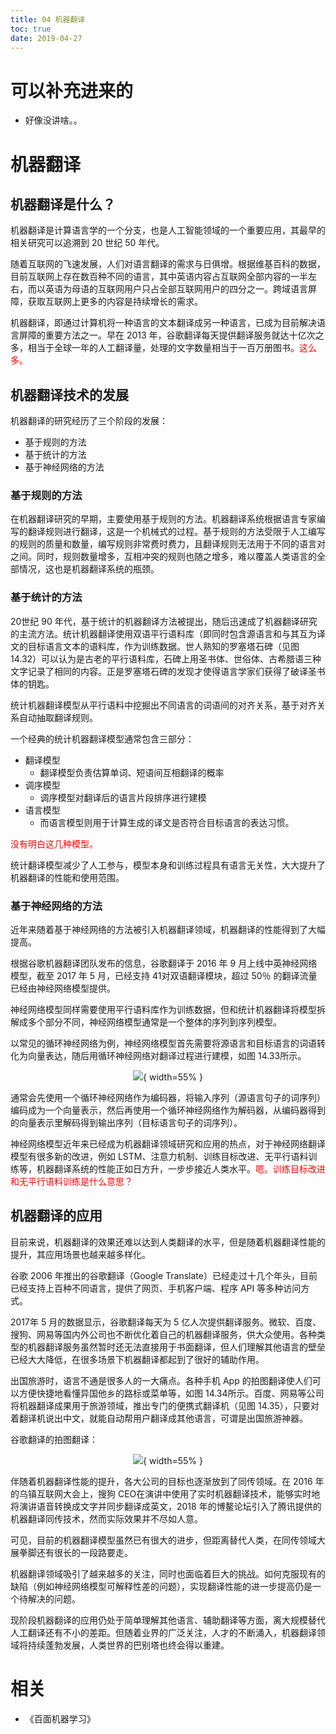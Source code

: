 ```yaml
---
title: 04 机器翻译
toc: true
date: 2019-04-27
---
```

# 可以补充进来的

- 好像没讲啥。。

# 机器翻译


## 机器翻译是什么？

机器翻译是计算语言学的一个分支，也是人工智能领域的一个重要应用，其最早的相关研究可以追溯到 20 世纪 50 年代。

随着互联网的飞速发展，人们对语言翻译的需求与日俱增。根据维基百科的数据，目前互联网上存在数百种不同的语言，其中英语内容占互联网全部内容的一半左右，而以英语为母语的互联网用户只占全部互联网用户的四分之一。跨域语言屏障，获取互联网上更多的内容是持续增长的需求。

机器翻译，即通过计算机将一种语言的文本翻译成另一种语言，已成为目前解决语言屏障的重要方法之一。早在 2013 年，谷歌翻译每天提供翻译服务就达十亿次之多，相当于全球一年的人工翻译量，处理的文字数量相当于一百万册图书。<span style="color:red;">这么多。</span>


## 机器翻译技术的发展

机器翻译的研究经历了三个阶段的发展：

- 基于规则的方法
- 基于统计的方法
- 基于神经网络的方法


### 基于规则的方法

在机器翻译研究的早期，主要使用基于规则的方法。机器翻译系统根据语言专家编写的翻译规则进行翻译，这是一个机械式的过程。基于规则的方法受限于人工编写的规则的质量和数量，编写规则非常费时费力，且翻译规则无法用于不同的语言对之间。同时，规则数量增多，互相冲突的规则也随之增多，难以覆盖人类语言的全部情况，这也是机器翻译系统的瓶颈。

### 基于统计的方法

20世纪 90 年代，基于统计的机器翻译方法被提出，随后迅速成了机器翻译研究的主流方法。统计机器翻译使用双语平行语料库（即同时包含源语言和与其互为译文的目标语言文本的语料库，作为训练数据。世人熟知的罗塞塔石碑（见图 14.32）可以认为是古老的平行语料库，石碑上用圣书体、世俗体、古希腊语三种文字记录了相同的内容。正是罗塞塔石碑的发现才使得语言学家们获得了破译圣书体的钥匙。


统计机器翻译模型从平行语料中挖掘出不同语言的词语间的对齐关系，基于对齐关系自动抽取翻译规则。

一个经典的统计机器翻译模型通常包含三部分：

- 翻译模型
    - 翻译模型负责估算单词、短语间互相翻译的概率
- 调序模型
    - 调序模型对翻译后的语言片段排序进行建模
- 语言模型
    - 而语言模型则用于计算生成的译文是否符合目标语言的表达习惯。

<span style="color:red;">没有明白这几种模型。</span>

统计翻译模型减少了人工参与，模型本身和训练过程具有语言无关性，大大提升了机器翻译的性能和使用范围。

### 基于神经网络的方法

近年来随着基于神经网络的方法被引入机器翻译领域，机器翻译的性能得到了大幅提高。

根据谷歌机器翻译团队发布的信息，谷歌翻译于 2016 年 9 月上线中英神经网络模型，截至 2017 年 5 月，已经支持 41对双语翻译模块，超过 50％ 的翻译流量已经由神经网络模型提供。


神经网络模型同样需要使用平行语料库作为训练数据，但和统计机器翻译将模型拆解成多个部分不同，神经网络模型通常是一个整体的序列到序列模型。

以常见的循环神经网络为例，神经网络模型首先需要将源语言和目标语言的词语转化为向量表达，随后用循环神经网络对翻译过程进行建模，如图 14.33所示。


<center>

![](http://images.iterate.site/blog/image/20190427/pcIfkGF0CUhU.png?imageslim){ width=55% }

</center>

通常会先使用一个循环神经网络作为编码器，将输入序列（源语言句子的词序列）编码成为一个向量表示，然后再使用一个循环神经网络作为解码器，从编码器得到的向量表示里解码得到输出序列（目标语言句子的词序列）。

神经网络模型近年来已经成为机器翻译领域研究和应用的热点，对于神经网络翻译模型有很多新的改进，例如 LSTM、注意力机制、训练目标改进、无平行语料训练等，机器翻译系统的性能正如日方升，一步步接近人类水平。<span style="color:red;">嗯。训练目标改进和无平行语料训练是什么意思？</span>


## 机器翻译的应用


目前来说，机器翻译的效果还难以达到人类翻译的水平，但是随着机器翻译性能的提升，其应用场景也越来越多样化。

谷歌 2006 年推出的谷歌翻译（Google Translate）已经走过十几个年头，目前已经支持上百种不同语言，提供了网页、手机客户端、程序 API 等多种访问方式。

2017年 5 月的数据显示，谷歌翻译每天为 5 亿人次提供翻译服务。微软、百度、搜狗、网易等国内外公司也不断优化着自己的机器翻译服务，供大众使用。各种类型的机器翻译服务虽然暂时还无法直接用于书面翻译，但人们理解其他语言的壁垒已经大大降低，在很多场景下机器翻译都起到了很好的辅助作用。

出国旅游时，语言不通是很多人的一大痛点。各种手机 App 的拍图翻译使人们可以方便快捷地看懂异国他乡的路标或菜单等，如图 14.34所示。百度、网易等公司将机器翻译成果用于旅游领域，推出专门的便携式翻译机（见图 14.35），只要对着翻译机说出中文，就能自动帮用户翻译成其他语言，可谓是出国旅游神器。

谷歌翻译的拍图翻译：

<center>

![](http://images.iterate.site/blog/image/20190427/dbc1fjNBfaEr.png?imageslim){ width=55% }

</center>

伴随着机器翻译性能的提升，各大公司的目标也逐渐放到了同传领域。在 2016 年的乌镇互联网大会上，搜狗 CEO在演讲中使用了实时机器翻译技术，能够实时地将演讲语音转换成文字并同步翻译成英文，2018 年的博鳌论坛引入了腾讯提供的机器翻译同传技术，然而实际效果并不尽如人意。

可见，目前的机器翻译模型虽然已有很大的进步，但距离替代人类，在同传领域大展拳脚还有很长的一段路要走。

机器翻译领域吸引了越来越多的关注，同时也面临着巨大的挑战。如何克服现有的缺陷（例如神经网络模型可解释性差的问题），实现翻译性能的进一步提高仍是一个待解决的问题。

现阶段机器翻译的应用仍处于简单理解其他语言、辅助翻译等方面，离大规模替代人工翻译还有不小的差距。但随着业界的广泛关注，人才的不断涌入，机器翻译领域将持续蓬勃发展，人类世界的巴别塔也终会得以重建。



# 相关

- 《百面机器学习》
